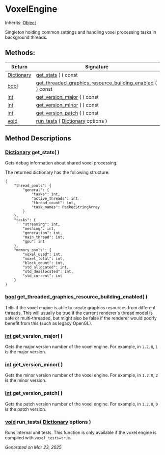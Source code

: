 # VoxelEngine

Inherits: [Object](https://docs.godotengine.org/en/stable/classes/class_object.html)

Singleton holding common settings and handling voxel processing tasks in background threads.

## Methods: 


Return                                                                              | Signature                                                                                                                 
----------------------------------------------------------------------------------- | --------------------------------------------------------------------------------------------------------------------------
[Dictionary](https://docs.godotengine.org/en/stable/classes/class_dictionary.html)  | [get_stats](#i_get_stats) ( ) const                                                                                       
[bool](https://docs.godotengine.org/en/stable/classes/class_bool.html)              | [get_threaded_graphics_resource_building_enabled](#i_get_threaded_graphics_resource_building_enabled) ( ) const           
[int](https://docs.godotengine.org/en/stable/classes/class_int.html)                | [get_version_major](#i_get_version_major) ( ) const                                                                       
[int](https://docs.godotengine.org/en/stable/classes/class_int.html)                | [get_version_minor](#i_get_version_minor) ( ) const                                                                       
[int](https://docs.godotengine.org/en/stable/classes/class_int.html)                | [get_version_patch](#i_get_version_patch) ( ) const                                                                       
[void](#)                                                                           | [run_tests](#i_run_tests) ( [Dictionary](https://docs.godotengine.org/en/stable/classes/class_dictionary.html) options )  
<p></p>

## Method Descriptions

### [Dictionary](https://docs.godotengine.org/en/stable/classes/class_dictionary.html)<span id="i_get_stats"></span> **get_stats**( ) 

Gets debug information about shared voxel processing.

The returned dictionary has the following structure:

```
{
	"thread_pools": {
		"general": {
			"tasks": int,
			"active_threads": int,
			"thread_count": int,
			"task_names": PackedStringArray
		}
	},
	"tasks": {
		"streaming": int,
		"meshing": int,
		"generation": int,
		"main_thread": int,
		"gpu": int
	},
	"memory_pools": {
		"voxel_used": int,
		"voxel_total": int,
		"block_count": int,
		"std_allocated": int,
		"std_deallocated": int,
		"std_current": int
	}
}
```

### [bool](https://docs.godotengine.org/en/stable/classes/class_bool.html)<span id="i_get_threaded_graphics_resource_building_enabled"></span> **get_threaded_graphics_resource_building_enabled**( ) 

Tells if the voxel engine is able to create graphics resources from different threads. This will usually be true if the current renderer's thread model is safe or multi-threaded, but might also be false if the renderer would poorly benefit from this (such as legacy OpenGL).

### [int](https://docs.godotengine.org/en/stable/classes/class_int.html)<span id="i_get_version_major"></span> **get_version_major**( ) 

Gets the major version number of the voxel engine. For example, in `1.2.0`, `1` is the major version.

### [int](https://docs.godotengine.org/en/stable/classes/class_int.html)<span id="i_get_version_minor"></span> **get_version_minor**( ) 

Gets the minor version number of the voxel engine. For example, in `1.2.0`, `2` is the minor version.

### [int](https://docs.godotengine.org/en/stable/classes/class_int.html)<span id="i_get_version_patch"></span> **get_version_patch**( ) 

Gets the patch version number of the voxel engine. For example, in `1.2.0`, `0` is the patch version.

### [void](#)<span id="i_run_tests"></span> **run_tests**( [Dictionary](https://docs.godotengine.org/en/stable/classes/class_dictionary.html) options ) 

Runs internal unit tests. This function is only available if the voxel engine is compiled with `voxel_tests=true`.

_Generated on Mar 23, 2025_
